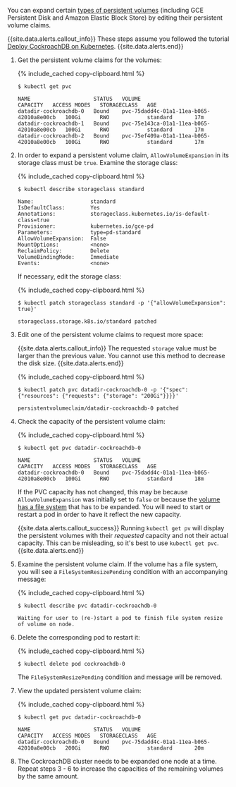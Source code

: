 You can expand certain [types of persistent volumes](https://kubernetes.io/docs/concepts/storage/persistent-volumes/#types-of-persistent-volumes
) (including GCE Persistent Disk and Amazon Elastic Block Store) by editing their persistent volume claims.

{{site.data.alerts.callout_info}}
These steps assume you followed the tutorial [Deploy CockroachDB on Kubernetes](deploy-cockroachdb-with-kubernetes.html).
{{site.data.alerts.end}}

1. Get the persistent volume claims for the volumes:

    {% include_cached copy-clipboard.html %}
    ~~~ shell
    $ kubectl get pvc
    ~~~

    ~~~
	NAME                    STATUS   VOLUME                                     CAPACITY   ACCESS MODES   STORAGECLASS   AGE
	datadir-cockroachdb-0   Bound    pvc-75dadd4c-01a1-11ea-b065-42010a8e00cb   100Gi      RWO            standard       17m
	datadir-cockroachdb-1   Bound    pvc-75e143ca-01a1-11ea-b065-42010a8e00cb   100Gi      RWO            standard       17m
	datadir-cockroachdb-2   Bound    pvc-75ef409a-01a1-11ea-b065-42010a8e00cb   100Gi      RWO            standard       17m
    ~~~

1. In order to expand a persistent volume claim, `AllowVolumeExpansion` in its storage class must be `true`. Examine the storage class:

    {% include_cached copy-clipboard.html %}
    ~~~ shell
    $ kubectl describe storageclass standard
    ~~~

	~~~
	Name:                  standard
	IsDefaultClass:        Yes
	Annotations:           storageclass.kubernetes.io/is-default-class=true
	Provisioner:           kubernetes.io/gce-pd
	Parameters:            type=pd-standard
	AllowVolumeExpansion:  False
	MountOptions:          <none>
	ReclaimPolicy:         Delete
	VolumeBindingMode:     Immediate
	Events:                <none>
	~~~

	If necessary, edit the storage class:

    {% include_cached copy-clipboard.html %}
    ~~~ shell
    $ kubectl patch storageclass standard -p '{"allowVolumeExpansion": true}'
    ~~~

    ~~~
    storageclass.storage.k8s.io/standard patched
    ~~~

1. Edit one of the persistent volume claims to request more space:

    {{site.data.alerts.callout_info}}
    The requested `storage` value must be larger than the previous value. You cannot use this method to decrease the disk size.
	{{site.data.alerts.end}}

	{% include_cached copy-clipboard.html %}
    ~~~ shell
    $ kubectl patch pvc datadir-cockroachdb-0 -p '{"spec": {"resources": {"requests": {"storage": "200Gi"}}}}'
    ~~~

    ~~~
    persistentvolumeclaim/datadir-cockroachdb-0 patched
    ~~~

1. Check the capacity of the persistent volume claim:

    {% include_cached copy-clipboard.html %}
    ~~~ shell
    $ kubectl get pvc datadir-cockroachdb-0
    ~~~	

    ~~~
	NAME                    STATUS   VOLUME                                     CAPACITY   ACCESS MODES   STORAGECLASS   AGE
    datadir-cockroachdb-0   Bound    pvc-75dadd4c-01a1-11ea-b065-42010a8e00cb   100Gi      RWO            standard       18m
    ~~~

    If the PVC capacity has not changed, this may be because `AllowVolumeExpansion` was initially set to `false` or because the [volume has a file system](https://kubernetes.io/docs/concepts/storage/persistent-volumes/#resizing-an-in-use-persistentvolumeclaim) that has to be expanded. You will need to start or restart a pod in order to have it reflect the new capacity.

    {{site.data.alerts.callout_success}}
    Running `kubectl get pv` will display the persistent volumes with their *requested* capacity and not their actual capacity. This can be misleading, so it's best to use `kubectl get pvc`.
    {{site.data.alerts.end}}

1. Examine the persistent volume claim. If the volume has a file system, you will see a `FileSystemResizePending` condition with an accompanying message:

	{% include_cached copy-clipboard.html %}
    ~~~ shell
    $ kubectl describe pvc datadir-cockroachdb-0
    ~~~

    ~~~
    Waiting for user to (re-)start a pod to finish file system resize of volume on node.
    ~~~

1.  Delete the corresponding pod to restart it:

	{% include_cached copy-clipboard.html %}
    ~~~ shell
    $ kubectl delete pod cockroachdb-0
    ~~~

    The `FileSystemResizePending` condition and message will be removed.

1. View the updated persistent volume claim:

	{% include_cached copy-clipboard.html %}
    ~~~ shell
    $ kubectl get pvc datadir-cockroachdb-0
    ~~~

    ~~~
	NAME                    STATUS   VOLUME                                     CAPACITY   ACCESS MODES   STORAGECLASS   AGE
    datadir-cockroachdb-0   Bound    pvc-75dadd4c-01a1-11ea-b065-42010a8e00cb   200Gi      RWO            standard       20m
    ~~~

1. The CockroachDB cluster needs to be expanded one node at a time. Repeat steps 3 - 6 to increase the capacities of the remaining volumes by the same amount.